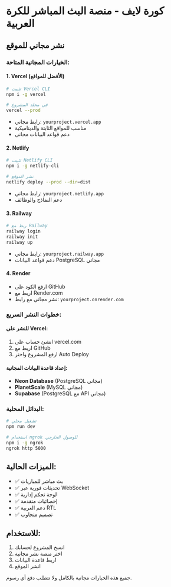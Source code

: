# كورة لايف - منصة البث المباشر للكرة العربية

## نشر مجاني للموقع

### الخيارات المجانية المتاحة:

#### 1. **Vercel** (الأفضل للمواقع)
```bash
# تثبيت Vercel CLI
npm i -g vercel

# في مجلد المشروع
vercel --prod
```
- رابط مجاني: `yourproject.vercel.app`
- مناسب للمواقع الثابتة والديناميكية
- دعم قواعد البيانات مجاني

#### 2. **Netlify**
```bash
# تثبيت Netlify CLI
npm i -g netlify-cli

# نشر الموقع
netlify deploy --prod --dir=dist
```
- رابط مجاني: `yourproject.netlify.app`
- دعم النماذج والوظائف

#### 3. **Railway**
```bash
# ربط مع Railway
railway login
railway init
railway up
```
- رابط مجاني: `yourproject.railway.app`
- دعم قواعد البيانات PostgreSQL مجاني

#### 4. **Render**
- ارفع الكود على GitHub
- اربط مع Render.com
- نشر مجاني مع رابط: `yourproject.onrender.com`

### خطوات النشر السريع:

#### للنشر على Vercel:
1. انشئ حساب على vercel.com
2. اربط مع GitHub
3. ارفع المشروع واختر Auto Deploy

#### إعداد قاعدة البيانات المجانية:
- **Neon Database** (PostgreSQL مجاني)
- **PlanetScale** (MySQL مجاني)
- **Supabase** (PostgreSQL مع API مجاني)

### البدائل المحلية:
```bash
# تشغيل محلي
npm run dev

# استخدام ngrok للوصول الخارجي
npm i -g ngrok
ngrok http 5000
```

## الميزات الحالية:
- ✅ بث مباشر للمباريات
- ✅ تحديثات فورية عبر WebSocket
- ✅ لوحة تحكم إدارية
- ✅ إحصائيات متقدمة
- ✅ دعم العربية RTL
- ✅ تصميم متجاوب

## للاستخدام:
1. انسخ المشروع لحسابك
2. اختر منصة نشر مجانية
3. اربط قاعدة البيانات
4. انشر الموقع

جميع هذه الخيارات مجانية بالكامل ولا تتطلب دفع أي رسوم.